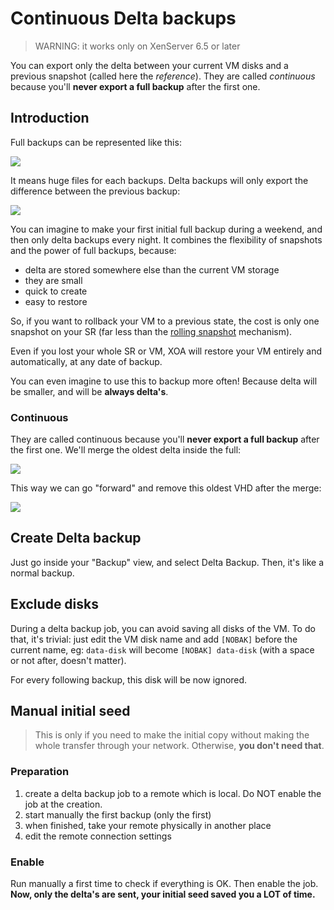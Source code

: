 # Continuous Delta backups

> WARNING: it works only on XenServer 6.5 or later

You can export only the delta between your current VM disks and a previous snapshot (called here the *reference*). They are called *continuous* because you'll **never export a full backup** after the first one.

## Introduction

Full backups can be represented like this:

![](https://xen-orchestra.com/blog/content/images/2015/12/nodelta.png)

It means huge files for each backups. Delta backups will only export the difference between the previous backup:

![](https://xen-orchestra.com/blog/content/images/2015/12/delta_final.png)

You can imagine to make your first initial full backup during a weekend, and then only delta backups every night. It combines the flexibility of snapshots and the power of full backups, because:

* delta are stored somewhere else than the current VM storage
* they are small
* quick to create
* easy to restore

So, if you want to rollback your VM to a previous state, the cost is only one snapshot on your SR (far less than the [rolling snapshot](rolling_snapshot.md) mechanism).

Even if you lost your whole SR or VM, XOA will restore your VM entirely and automatically, at any date of backup.

You can even imagine to use this to backup more often! Because delta will be smaller, and will be **always delta's**.

### Continuous

They are called continuous because you'll **never export a full backup** after the first one. We'll merge the oldest delta inside the full:

![](https://xen-orchestra.com/blog/content/images/2016/01/deltamergesmall-1.png)

This way we can go "forward" and remove this oldest VHD after the merge:

![](https://xen-orchestra.com/blog/content/images/2016/01/finaldeltasmall.png)

## Create Delta backup

Just go inside your "Backup" view, and select Delta Backup. Then, it's like a normal backup.

## Exclude disks

During a delta backup job, you can avoid saving all disks of the VM. To do that, it's trivial: just edit the VM disk name and add `[NOBAK]` before the current name, eg: `data-disk` will become `[NOBAK] data-disk` (with a space or not after, doesn't matter).

For every following backup, this disk will be now ignored.

## Manual initial seed

> This is only if you need to make the initial copy without making the whole transfer through your network. Otherwise, **you don't need that**. 

### Preparation

1. create a delta backup job to a remote which is local. Do NOT enable the job at the creation.
2. start manually the first backup (only the first)
3. when finished, take your remote physically in another place
4. edit the remote connection settings

### Enable
Run manually a first time to check if everything is OK. Then enable the job. **Now, only the delta's are sent, your initial seed saved you a LOT of time.**


